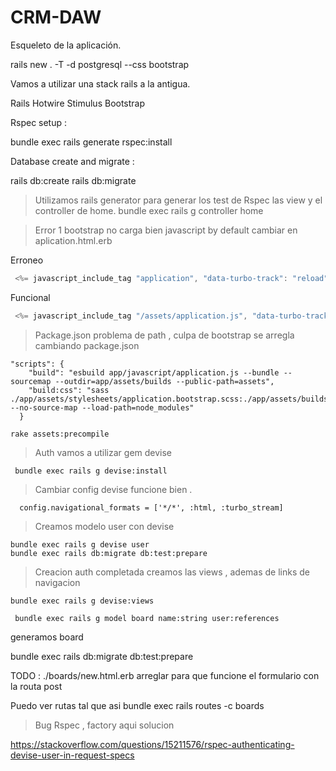 # CRM-DAW

Esqueleto de la aplicación.

rails new . -T -d postgresql --css bootstrap

Vamos a utilizar una stack rails a la antigua.

Rails 
Hotwire
Stimulus
Bootstrap

Rspec setup :

bundle exec rails generate rspec:install

Database create and migrate :

rails db:create
rails db:migrate

> Utilizamos rails generator para generar los test de Rspec las view y el controller de home.
bundle exec rails g controller home

> Error 1 bootstrap no carga bien javascript by default cambiar en aplication.html.erb

Erroneo

```javascript
 <%= javascript_include_tag "application", "data-turbo-track": "reload", defer: true %>
```
Funcional
```javascript
 <%= javascript_include_tag "/assets/application.js", "data-turbo-track": "reload", defer: true %>
```

> Package.json problema de path , culpa de bootstrap se arregla cambiando package.json 

```
"scripts": {
    "build": "esbuild app/javascript/application.js --bundle --sourcemap --outdir=app/assets/builds --public-path=assets",
    "build:css": "sass ./app/assets/stylesheets/application.bootstrap.scss:./app/assets/builds/application.css --no-source-map --load-path=node_modules"
  }
```

```
rake assets:precompile
```


> Auth vamos a utilizar gem devise
```
 bundle exec rails g devise:install
```

>Cambiar config devise funcione bien .

```
  config.navigational_formats = ['*/*', :html, :turbo_stream]
```

>Creamos modelo user con devise 
```
bundle exec rails g devise user
bundle exec rails db:migrate db:test:prepare
```

> Creacion auth completada creamos las views , ademas de links de navigacion
```
bundle exec rails g devise:views 
```
```
 bundle exec rails g model board name:string user:references
 ```

 generamos board

  bundle exec rails db:migrate db:test:prepare


  TODO : ./boards/new.html.erb arreglar para que funcione el formulario con la routa post

Puedo ver rutas tal que asi  bundle exec rails routes -c boards


>Bug Rspec , factory aqui  solucion

https://stackoverflow.com/questions/15211576/rspec-authenticating-devise-user-in-request-specs